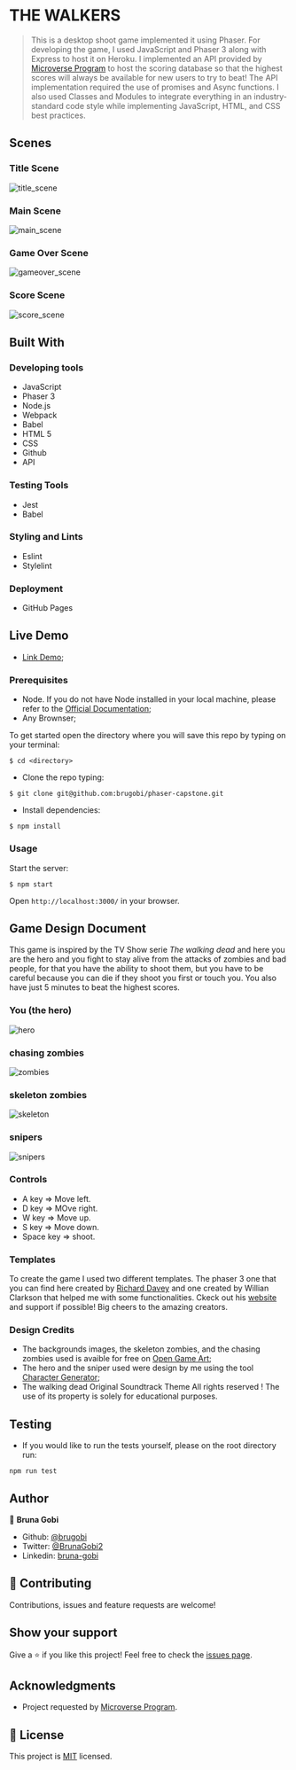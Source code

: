 # THE WALKERS

> This is a desktop shoot game implemented it using Phaser. For developing the game, I used JavaScript and Phaser 3 along with Express to host it on Heroku. I implemented an API provided by [Microverse Program](https://www.microverse.org/) to host the scoring database so that the highest scores will always be available for new users to try to beat! The API implementation required the use of promises and Async functions. I also used Classes and Modules to integrate everything in an industry-standard code style while implementing JavaScript, HTML, and CSS best practices.

## Scenes

### Title Scene

![title_scene](./dist/assets/images/title_scene.png)

### Main Scene

![main_scene](./dist/assets/images/main_scene.png)

### Game Over Scene

![gameover_scene](./dist/assets/images/gameover_scene.png)

### Score Scene

![score_scene](./dist/assets/images/score_scene.png)

## Built With

### Developing tools

- JavaScript
- Phaser 3
- Node.js
- Webpack
- Babel
- HTML 5
- CSS
- Github
- API

### Testing Tools

- Jest
- Babel

### Styling and Lints

- Eslint
- Stylelint

### Deployment

- GitHub Pages

## Live Demo

- [Link Demo](https://brugobi.github.io/phaser-capstone/);

### Prerequisites

- Node. If you do not have Node installed in your local machine, please refer to the [Official Documentation](https://nodejs.org/en/download/);
- Any Brownser;


To get started open the directory where you will save this repo by typing on your terminal:

```
$ cd <directory>
```

- Clone the repo typing:

```
$ git clone git@github.com:brugobi/phaser-capstone.git
```

- Install dependencies:

```
$ npm install
```
### Usage

Start the server:

```
$ npm start
```

Open `http://localhost:3000/` in your browser.

## Game Design Document

This game is inspired by the TV Show serie *The walking dead* and here you are the hero and you fight to stay alive from the attacks of zombies and bad people, for that you have the ability to shoot them, but you have to be careful because you can die if they shoot you first or touch you. You also have just 5 minutes to beat the highest scores.

### You (the hero)

![hero](./dist/assets/images/dude.png)

### chasing zombies

![zombies](./dist/assets/images/sprEnemy1.png)

### skeleton zombies

![skeleton](./dist/assets/images/sprEnemy2.png)

### snipers

![snipers](./dist/assets/images/sprEnemy0.png)

### Controls

- A key => Move left.
- D key => MOve right.
- W key => Move up.
- S key => Move down.
- Space key => shoot.

### Templates


To create the game I used two different templates. The phaser 3 one that you can find here created by [Richard Davey](https://github.com/photonstorm/phaser3-project-template) and one created by Willian Clarkson that helped me with some functionalities. Ckeck out his [website](https://williamclarkson.net) and support if possible! Big cheers to the amazing creators.

### Design Credits


- The backgrounds images, the skeleton zombies, and the chasing zombies used is avaible for free on [Open Game Art](https://opengameart.org);
- The hero and the sniper used were design by me using the tool [Character Generator](http://gaurav.munjal.us/Universal-LPC-Spritesheet-Character-Generator/);
- The walking dead Original Soundtrack Theme All rights reserved ! The use of its property is solely for educational purposes.

## Testing

- If you would like to run the tests yourself, please on the root directory run:

```
npm run test
```


## Author

👤 **Bruna Gobi**

- Github: [@brugobi](https://github.com/brugobi)
- Twitter: [@BrunaGobi2](https://twitter.com/BrunaGobi2)
- Linkedin: [bruna-gobi](https://www.linkedin.com/in/bruna-gobi/)

## 🤝 Contributing

Contributions, issues and feature requests are welcome!

## Show your support

Give a ⭐️ if you like this project!
Feel free to check the [issues page](issues/).

## Acknowledgments

- Project requested by [Microverse Program](https://www.microverse.org/).

## 📝 License

This project is [MIT](lic.url) licensed.